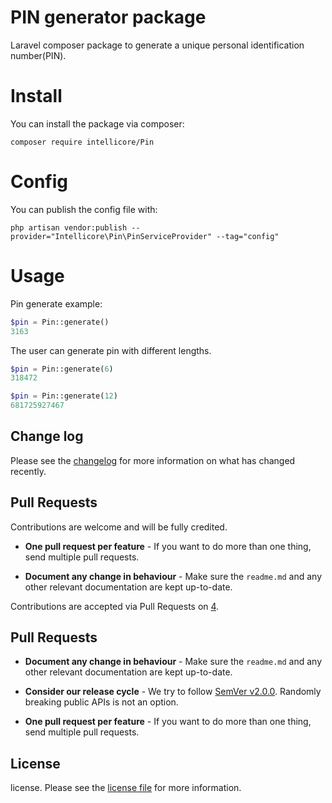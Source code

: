 # PIN generator package

Laravel composer package to generate a unique personal identification number(PIN).

# Install

You can install the package via composer:

```
composer require intellicore/Pin
```

# Config

You can publish the config file with:

```
php artisan vendor:publish --provider="Intellicore\Pin\PinServiceProvider" --tag="config"
```

# Usage

Pin generate example:

```php
$pin = Pin::generate()
3163
``` 
The user can generate pin with different lengths.

```php
$pin = Pin::generate(6)
318472
```
```php
$pin = Pin::generate(12)
681725927467
```


## Change log

Please see the [changelog][3] for more information on what has changed recently.

## Pull Requests

Contributions are welcome and will be fully credited.

- **One pull request per feature** - If you want to do more than one thing, send multiple pull requests.

- **Document any change in behaviour** - Make sure the `readme.md` and any other relevant documentation are kept up-to-date.

Contributions are accepted via Pull Requests on [4].

## Pull Requests

- **Document any change in behaviour** - Make sure the `readme.md` and any other relevant documentation are kept up-to-date.

- **Consider our release cycle** - We try to follow [SemVer v2.0.0][5]. Randomly breaking public APIs is not an option.

- **One pull request per feature** - If you want to do more than one thing, send multiple pull requests.

## License

license. Please see the [license file][6] for more information.

[3]:    changelog.md
[4]:    https://github.com/danielhagos1/pin-generator-package/
[5]:    http://semver.org/
[6]:    license.md
